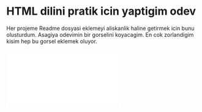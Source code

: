 # HTML dilini pratik icin yaptigim odev

Her projeme Readme dosyasi eklemeyi aliskanlik haline getirmek icin bunu olusturdum.
Asagiya odevimin bir gorselini koyacagim. En cok zorlandigim kisim hep bu gorsel eklemek oluyor.

![Hakkimda](file:///C:/Users/seyma/Documents/Sites/WebSite1/index.html)